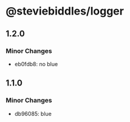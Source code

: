 # @steviebiddles/logger

## 1.2.0

### Minor Changes

- eb0fdb8: no blue

## 1.1.0

### Minor Changes

- db96085: blue
